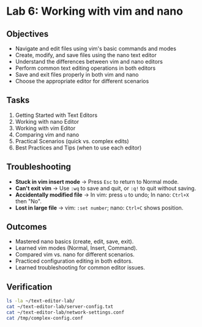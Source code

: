 # Lab 6: Working with vim and nano

## Objectives
- Navigate and edit files using vim's basic commands and modes
- Create, modify, and save files using the nano text editor
- Understand the differences between vim and nano editors
- Perform common text editing operations in both editors
- Save and exit files properly in both vim and nano
- Choose the appropriate editor for different scenarios

## Tasks
1. Getting Started with Text Editors
2. Working with nano Editor
3. Working with vim Editor
4. Comparing vim and nano
5. Practical Scenarios (quick vs. complex edits)
6. Best Practices and Tips (when to use each editor)

## Troubleshooting
- **Stuck in vim insert mode** → Press `Esc` to return to Normal mode.
- **Can't exit vim** → Use `:wq` to save and quit, or `:q!` to quit without saving.
- **Accidentally modified file** → In vim: press `u` to undo; In nano: `Ctrl+X` then "No".
- **Lost in large file** → vim: `:set number`; nano: `Ctrl+C` shows position.

## Outcomes
- Mastered nano basics (create, edit, save, exit).
- Learned vim modes (Normal, Insert, Command).
- Compared vim vs. nano for different scenarios.
- Practiced configuration editing in both editors.
- Learned troubleshooting for common editor issues.

## Verification
```bash
ls -la ~/text-editor-lab/
cat ~/text-editor-lab/server-config.txt
cat ~/text-editor-lab/network-settings.conf
cat /tmp/complex-config.conf
```
